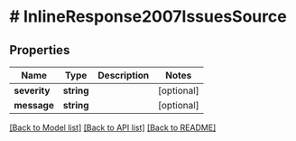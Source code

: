 # # InlineResponse2007IssuesSource

## Properties

Name | Type | Description | Notes
------------ | ------------- | ------------- | -------------
**severity** | **string** |  | [optional] 
**message** | **string** |  | [optional] 

[[Back to Model list]](../../README.md#documentation-for-models) [[Back to API list]](../../README.md#documentation-for-api-endpoints) [[Back to README]](../../README.md)


